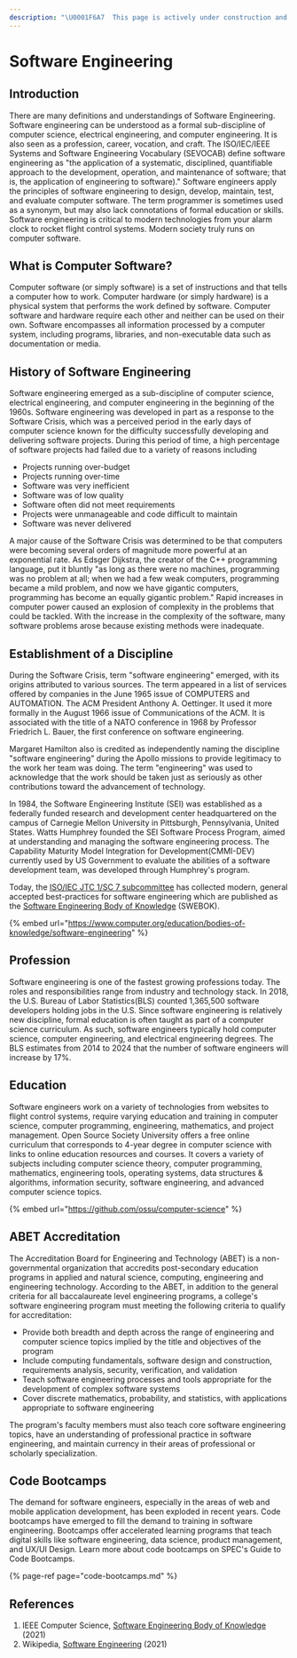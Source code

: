 ```yaml
---
description: "\U0001F6A7  This page is actively under construction and should be considered incomplete. \U0001F6A7"
---
```


# Software Engineering

## Introduction

There are many definitions and understandings of Software Engineering. Software engineering can be understood as a formal sub-discipline of computer science, electrical engineering, and computer engineering. It is also seen as a profession, career, vocation, and craft. The ISO/IEC/IEEE Systems and Software Engineering Vocabulary \(SEVOCAB\) define software engineering as "the application of a systematic, disciplined, quantifiable approach to the development, operation, and maintenance of software; that is, the application of engineering to software\)." Software engineers apply the principles of software engineering to design, develop, maintain, test, and evaluate computer software. The term programmer is sometimes used as a synonym, but may also lack connotations of formal education or skills. Software engineering is critical to modern technologies from your alarm clock to rocket flight control systems. Modern society truly runs on computer software. 

## What is Computer Software?

Computer software \(or simply software\) is a set of instructions and that tells a computer how to work. Computer hardware \(or simply hardware\) is a physical system that performs the work defined by software. Computer software and hardware require each other and neither can be used on their own. Software encompasses all information processed by a computer system, including programs, libraries, and non-executable data such as documentation or media.

## History of Software Engineering

Software engineering emerged as a sub-discipline of computer science, electrical engineering, and computer engineering in the beginning of the 1960s. Software engineering was developed in part as a response to the Software Crisis, which was a perceived period in the early days of computer science known for the difficulty successfully developing and delivering software projects. During this period of time, a high percentage of software projects had failed due to a variety of reasons including

* Projects running over-budget
* Projects running over-time
* Software was very inefficient
* Software was of low quality
* Software often did not meet requirements
* Projects were unmanageable and code difficult to maintain
*  Software was never delivered

A major cause of the Software Crisis was determined to be that computers were becoming several orders of magnitude more powerful at an exponential rate. As Edsger Dijkstra, the creator of the C++ programming language, put it bluntly "as long as there were no machines, programming was no problem at all; when we had a few weak computers, programming became a mild problem, and now we have gigantic computers, programming has become an equally gigantic problem." Rapid increases in computer power caused an explosion of complexity in the problems that could be tackled. With the increase in the complexity of the software, many software problems arose because existing methods were inadequate.

## Establishment of a Discipline

During the Software Crisis,  term "software engineering" emerged, with its origins attributed to various sources. The term appeared in a list of services offered by companies in the June 1965 issue of COMPUTERS and AUTOMATION. The ACM President Anthony A. Oettinger. It used it more formally in the August 1966 issue of Communications of the ACM. It is associated with the title of a NATO conference in 1968 by Professor Friedrich L. Bauer, the first conference on software engineering.

Margaret Hamilton also is credited as independently naming the discipline "software engineering" during the Apollo missions to provide legitimacy to the work her team was doing. The term "engineering" was used to acknowledge that the work should be taken just as seriously as other contributions toward the advancement of technology.

In 1984, the Software Engineering Institute \(SEI\) was established as a federally funded research and development center headquartered on the campus of Carnegie Mellon University in Pittsburgh, Pennsylvania, United States. Watts Humphrey founded the SEI Software Process Program, aimed at understanding and managing the software engineering process. The Capability Maturity Model Integration for Development\(CMMI-DEV\) currently used by US Government to evaluate the abilities of a software development team, was developed through Humphrey's program.

Today, the [ISO/IEC JTC 1/SC 7 subcommittee](https://www.iso.org/committee/45086.html) has collected modern, general accepted best-practices for software engineering which are published as the [Software Engineering Body of Knowledge](https://www.computer.org/education/bodies-of-knowledge/software-engineering) \(SWEBOK\).

{% embed url="https://www.computer.org/education/bodies-of-knowledge/software-engineering" %}

## Profession

Software engineering is one of the fastest growing professions today. The roles and responsibilities range from industry and technology stack. In 2018, the U.S. Bureau of Labor Statistics\(BLS\) counted 1,365,500 software developers holding jobs in the U.S. Since software engineering is relatively new discipline, formal education is often taught as part of a computer science curriculum. As such, software engineers typically hold computer science, computer engineering, and electrical engineering degrees. The BLS estimates from 2014 to 2024 that the number of software engineers will increase by 17%.

## Education

Software engineers work on a variety of technologies from websites to flight control systems, require varying education and training in computer science, computer programming, engineering, mathematics, and project management. Open Source Society University offers a free online curriculum that corresponds to 4-year degree in computer science with links to online education resources and courses. It covers a variety of subjects including computer science theory, computer programming, mathematics, engineering tools, operating systems, data structures & algorithms, information security, software engineering, and advanced computer science topics.

{% embed url="https://github.com/ossu/computer-science" %}

## ABET Accreditation

The Accreditation Board for Engineering and Technology \(ABET\) is a non-governmental organization that accredits post-secondary education programs in applied and natural science, computing, engineering and engineering technology. According to the ABET, in addition to the general criteria for all baccalaureate level engineering programs, a college's software engineering program must meeting the following criteria to qualify for accreditation:

* Provide both breadth and depth across the range of engineering and computer science topics implied by the title and objectives of the program
* Include computing fundamentals, software design and construction, requirements analysis, security, verification, and validation
* Teach software engineering processes and tools appropriate for the development of complex software systems
* Cover discrete mathematics, probability, and statistics, with applications appropriate to software engineering

The program's faculty members must also teach core software engineering topics, have an understanding of professional practice in software engineering, and maintain currency in their areas of professional or scholarly specialization.

## Code Bootcamps

The demand for software engineers, especially in the areas of web and mobile application development, has been exploded in recent years. Code bootcamps have emerged to fill the demand to training in software engineering. Bootcamps offer accelerated learning programs that teach digital skills like software engineering, data science, product management, and UX/UI Design. Learn more about code bootcamps on SPEC's Guide to Code Bootcamps.

{% page-ref page="code-bootcamps.md" %}

## References

1. IEEE Computer Science, [Software Engineering Body of Knowledge](https://www.computer.org/education/bodies-of-knowledge/software-engineering) \(2021\)
2. Wikipedia, [Software Engineering](https://en.wikipedia.org/wiki/Software_engineering) \(2021\)

